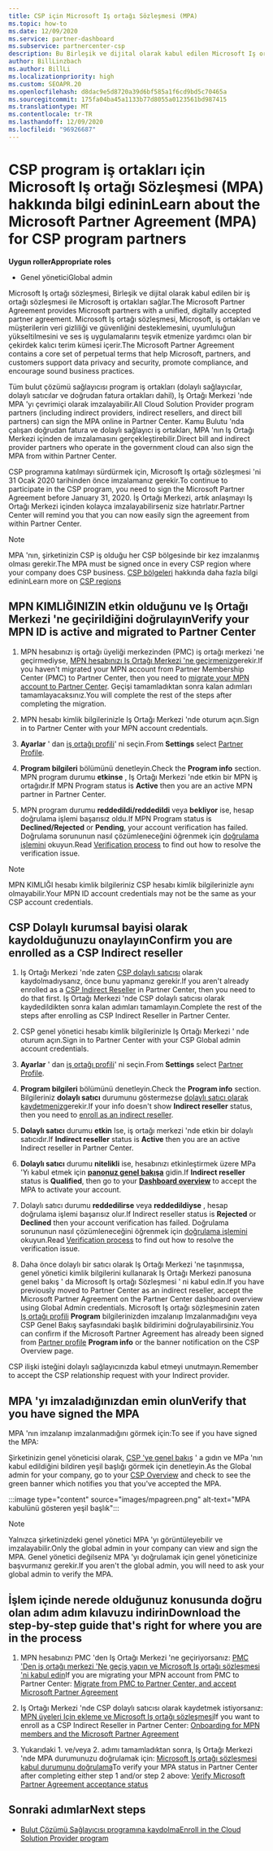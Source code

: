 ```yaml
---
title: CSP için Microsoft Iş ortağı Sözleşmesi (MPA)
ms.topic: how-to
ms.date: 12/09/2020
ms.service: partner-dashboard
ms.subservice: partnercenter-csp
description: Bu Birleşik ve dijital olarak kabul edilen Microsoft Iş ortağı sözleşmesi 'ni (MPA) imzalamak ve doğrulamak için Microsoft CSP iş ortağı gereksinimlerini öğrenin.
author: BillLinzbach
ms.author: BillLi
ms.localizationpriority: high
ms.custom: SEOAPR.20
ms.openlocfilehash: d8dac9e5d8720a39d6bf585a1f6cd9bd5c70465a
ms.sourcegitcommit: 175fa04ba45a1133b77d8055a0123561bd987415
ms.translationtype: MT
ms.contentlocale: tr-TR
ms.lasthandoff: 12/09/2020
ms.locfileid: "96926687"
---
```

# <a name="learn-about-the-microsoft-partner-agreement-mpa-for-csp-program-partners"></a><span data-ttu-id="29177-103">CSP program iş ortakları için Microsoft Iş ortağı Sözleşmesi (MPA) hakkında bilgi edinin</span><span class="sxs-lookup"><span data-stu-id="29177-103">Learn about the Microsoft Partner Agreement (MPA) for CSP program partners</span></span>

<span data-ttu-id="29177-104">**Uygun roller**</span><span class="sxs-lookup"><span data-stu-id="29177-104">**Appropriate roles**</span></span>

- <span data-ttu-id="29177-105">Genel yönetici</span><span class="sxs-lookup"><span data-stu-id="29177-105">Global admin</span></span>

<span data-ttu-id="29177-106">Microsoft Iş ortağı sözleşmesi, Birleşik ve dijital olarak kabul edilen bir iş ortağı sözleşmesi ile Microsoft iş ortakları sağlar.</span><span class="sxs-lookup"><span data-stu-id="29177-106">The Microsoft Partner Agreement provides Microsoft partners with a unified, digitally accepted partner agreement.</span></span> <span data-ttu-id="29177-107">Microsoft Iş ortağı sözleşmesi, Microsoft, iş ortakları ve müşterilerin veri gizliliği ve güvenliğini desteklemesini, uyumluluğun yükseltilmesini ve ses iş uygulamalarını teşvik etmenize yardımcı olan bir çekirdek kalıcı terim kümesi içerir.</span><span class="sxs-lookup"><span data-stu-id="29177-107">The Microsoft Partner Agreement contains a core set of perpetual terms that help Microsoft, partners, and customers support data privacy and security, promote compliance, and encourage sound business practices.</span></span>

<span data-ttu-id="29177-108">Tüm bulut çözümü sağlayıcısı program iş ortakları (dolaylı sağlayıcılar, dolaylı satıcılar ve doğrudan fatura ortakları dahil), Iş Ortağı Merkezi 'nde MPA 'yı çevrimiçi olarak imzalayabilir.</span><span class="sxs-lookup"><span data-stu-id="29177-108">All Cloud Solution Provider program partners (including indirect providers, indirect resellers, and direct bill partners) can sign the MPA online in Partner Center.</span></span> <span data-ttu-id="29177-109">Kamu Bulutu 'nda çalışan doğrudan fatura ve dolaylı sağlayıcı iş ortakları, MPA 'nın Iş Ortağı Merkezi içinden de imzalamasını gerçekleştirebilir.</span><span class="sxs-lookup"><span data-stu-id="29177-109">Direct bill and indirect provider partners who operate in the government cloud can also sign the MPA from within Partner Center.</span></span>

<span data-ttu-id="29177-110">CSP programına katılmayı sürdürmek için, Microsoft Iş ortağı sözleşmesi 'ni 31 Ocak 2020 tarihinden önce imzalamanız gerekir.</span><span class="sxs-lookup"><span data-stu-id="29177-110">To continue to participate in the CSP program, you need to sign the Microsoft Partner Agreement before January 31, 2020.</span></span> <span data-ttu-id="29177-111">İş Ortağı Merkezi, artık anlaşmayı Iş Ortağı Merkezi içinden kolayca imzalayabilirseniz size hatırlatır.</span><span class="sxs-lookup"><span data-stu-id="29177-111">Partner Center will remind you that you can now easily sign the agreement from within Partner Center.</span></span>

>[!NOTE]
><span data-ttu-id="29177-112">MPA 'nın, şirketinizin CSP iş olduğu her CSP bölgesinde bir kez imzalanmış olması gerekir.</span><span class="sxs-lookup"><span data-stu-id="29177-112">The MPA must be signed once in every CSP region where your company does CSP business.</span></span> <span data-ttu-id="29177-113">[CSP bölgeleri](regional-authorization-overview.md) hakkında daha fazla bilgi edinin</span><span class="sxs-lookup"><span data-stu-id="29177-113">Learn more on [CSP regions](regional-authorization-overview.md)</span></span> 

## <a name="verify-your-mpn-id-is-active-and-migrated-to-partner-center"></a><span data-ttu-id="29177-114">MPN KIMLIĞINIZIN etkin olduğunu ve Iş Ortağı Merkezi 'ne geçirildiğini doğrulayın</span><span class="sxs-lookup"><span data-stu-id="29177-114">Verify your MPN ID is active and migrated to Partner Center</span></span>

1. <span data-ttu-id="29177-115">MPN hesabınızı iş ortağı üyeliği merkezinden (PMC) iş ortağı merkezi 'ne geçirmediyse, [MPN hesabınızı Iş Ortağı Merkezi 'ne geçirmeniz](move-pmc-pc-map.md)gerekir.</span><span class="sxs-lookup"><span data-stu-id="29177-115">If you haven't migrated your MPN account from Partner Membership Center (PMC) to Partner Center, then you need to [migrate your MPN account to Partner Center](move-pmc-pc-map.md).</span></span> <span data-ttu-id="29177-116">Geçişi tamamladıktan sonra kalan adımları tamamlayacaksınız.</span><span class="sxs-lookup"><span data-stu-id="29177-116">You will complete the rest of the steps after completing the migration.</span></span> 

1. <span data-ttu-id="29177-117">MPN hesabı kimlik bilgilerinizle Iş Ortağı Merkezi 'nde oturum açın.</span><span class="sxs-lookup"><span data-stu-id="29177-117">Sign in to Partner Center with your MPN account credentials.</span></span>
 
1. <span data-ttu-id="29177-118">**Ayarlar** ' dan [iş ortağı profili](https://partner.microsoft.com/pcv/accountsettings/connectedpartnerprofile)' ni seçin.</span><span class="sxs-lookup"><span data-stu-id="29177-118">From **Settings** select [Partner Profile](https://partner.microsoft.com/pcv/accountsettings/connectedpartnerprofile).</span></span>

1. <span data-ttu-id="29177-119">**Program bilgileri** bölümünü denetleyin.</span><span class="sxs-lookup"><span data-stu-id="29177-119">Check the **Program info** section.</span></span> <span data-ttu-id="29177-120">MPN program durumu **etkinse** , Iş Ortağı Merkezi 'nde etkin bir MPN iş ortağıdır.</span><span class="sxs-lookup"><span data-stu-id="29177-120">If MPN Program status is **Active** then you are an active MPN partner in Partner Center.</span></span>
 
1. <span data-ttu-id="29177-121">MPN program durumu **reddedildi/reddedildi** veya **bekliyor** ise, hesap doğrulama işlemi başarısız oldu.</span><span class="sxs-lookup"><span data-stu-id="29177-121">If MPN Program status is **Declined/Rejected** or **Pending**, your account verification has failed.</span></span> <span data-ttu-id="29177-122">Doğrulama sorununun nasıl çözümleneceğini öğrenmek için [doğrulama işlemini](verification-responses.md) okuyun.</span><span class="sxs-lookup"><span data-stu-id="29177-122">Read [Verification process](verification-responses.md) to find out how to resolve the verification issue.</span></span>



>[!NOTE]
><span data-ttu-id="29177-123">MPN KIMLIĞI hesabı kimlik bilgileriniz CSP hesabı kimlik bilgilerinizle aynı olmayabilir.</span><span class="sxs-lookup"><span data-stu-id="29177-123">Your MPN ID account credentials may not be the same as your CSP account credentials.</span></span>

## <a name="confirm-you-are-enrolled-as-a-csp-indirect-reseller"></a><span data-ttu-id="29177-124">CSP Dolaylı kurumsal bayisi olarak kaydolduğunuzu onaylayın</span><span class="sxs-lookup"><span data-stu-id="29177-124">Confirm you are enrolled as a CSP Indirect reseller</span></span>

1. <span data-ttu-id="29177-125">Iş Ortağı Merkezi 'nde zaten [CSP dolaylı satıcısı](enrolling-in-the-csp-program.md)  olarak kaydolmadıysanız, önce bunu yapmanız gerekir.</span><span class="sxs-lookup"><span data-stu-id="29177-125">If you aren't already enrolled as a [CSP Indirect Reseller](enrolling-in-the-csp-program.md)  in Partner Center, then you need to do that first.</span></span> <span data-ttu-id="29177-126">Iş Ortağı Merkezi 'nde CSP dolaylı satıcısı olarak kaydedildikten sonra kalan adımları tamamlayın.</span><span class="sxs-lookup"><span data-stu-id="29177-126">Complete the rest of the steps after enrolling as CSP Indirect Reseller in Partner Center.</span></span>

1. <span data-ttu-id="29177-127">CSP genel yönetici hesabı kimlik bilgilerinizle Iş Ortağı Merkezi ' nde oturum açın.</span><span class="sxs-lookup"><span data-stu-id="29177-127">Sign in to Partner Center with your CSP Global admin account credentials.</span></span>

1. <span data-ttu-id="29177-128">**Ayarlar** ' dan [iş ortağı profili](https://partner.microsoft.com/pcv/accountsettings/partnerprofile)' ni seçin.</span><span class="sxs-lookup"><span data-stu-id="29177-128">From **Settings** select [Partner Profile](https://partner.microsoft.com/pcv/accountsettings/partnerprofile).</span></span>

1. <span data-ttu-id="29177-129">**Program bilgileri** bölümünü denetleyin.</span><span class="sxs-lookup"><span data-stu-id="29177-129">Check the **Program info** section.</span></span> <span data-ttu-id="29177-130">Bilgileriniz **dolaylı satıcı** durumunu göstermezse [dolaylı satıcı olarak kaydetmeniz](https://partner.microsoft.com/cloud-solution-provider/whats-required)gerekir.</span><span class="sxs-lookup"><span data-stu-id="29177-130">If your info doesn't show **Indirect reseller** status, then you need to [enroll as an indirect reseller](https://partner.microsoft.com/cloud-solution-provider/whats-required).</span></span>

1. <span data-ttu-id="29177-131">**Dolaylı satıcı** durumu **etkin** Ise, iş ortağı merkezi 'nde etkin bir dolaylı satıcıdır.</span><span class="sxs-lookup"><span data-stu-id="29177-131">If  **Indirect reseller** status is **Active** then you are an active Indirect reseller in Partner Center.</span></span>
 
4. <span data-ttu-id="29177-132">**Dolaylı satıcı** durumu **nitelikli** ise, hesabınızı etkinleştirmek üzere MPa 'Yı kabul etmek için [**panonuz genel bakışa**](https://partner.microsoft.com/pcv/dashboard/overview) gidin.</span><span class="sxs-lookup"><span data-stu-id="29177-132">If  **Indirect reseller** status is **Qualified**, then go to your [**Dashboard overview**](https://partner.microsoft.com/pcv/dashboard/overview) to accept the MPA to activate your account.</span></span>
 
1. <span data-ttu-id="29177-133">Dolaylı satıcı durumu **reddedilirse** veya **reddedildiyse** , hesap doğrulama işlemi başarısız olur.</span><span class="sxs-lookup"><span data-stu-id="29177-133">If Indirect reseller status is **Rejected** or **Declined** then your account verification has failed.</span></span> <span data-ttu-id="29177-134">Doğrulama sorununun nasıl çözümleneceğini öğrenmek için [doğrulama işlemini](verification-responses.md) okuyun.</span><span class="sxs-lookup"><span data-stu-id="29177-134">Read [Verification process](verification-responses.md) to find out how to resolve the verification issue.</span></span>

1. <span data-ttu-id="29177-135">Daha önce dolaylı bir satıcı olarak Iş Ortağı Merkezi 'ne taşınmışsa, genel yönetici kimlik bilgilerini kullanarak Iş Ortağı Merkezi panosuna genel bakış ' da Microsoft Iş ortağı Sözleşmesi ' ni kabul edin.</span><span class="sxs-lookup"><span data-stu-id="29177-135">If you have previously moved to Partner Center as an indirect reseller, accept the Microsoft Partner Agreement on the Partner Center dashboard overview using Global Admin credentials.</span></span> <span data-ttu-id="29177-136">Microsoft Iş ortağı sözleşmesinin zaten [Iş ortağı profili](https://partner.microsoft.com/pcv/accountsettings/partnerprofile) **Program** bilgilerinizden imzalanıp Imzalanmadığını veya CSP Genel Bakış sayfasındaki başlık bildirimini doğrulayabilirsiniz.</span><span class="sxs-lookup"><span data-stu-id="29177-136">You can confirm if the Microsoft Partner Agreement has already been signed from [Partner profile](https://partner.microsoft.com/pcv/accountsettings/partnerprofile) **Program info** or the banner notification on the CSP Overview page.</span></span>

<span data-ttu-id="29177-137">CSP ilişki isteğini dolaylı sağlayıcınızda kabul etmeyi unutmayın.</span><span class="sxs-lookup"><span data-stu-id="29177-137">Remember to accept the CSP relationship request with your Indirect provider.</span></span>

## <a name="verify-that-you-have-signed-the-mpa"></a><span data-ttu-id="29177-138">MPA 'yı imzaladığınızdan emin olun</span><span class="sxs-lookup"><span data-stu-id="29177-138">Verify that you have signed the MPA</span></span>

<span data-ttu-id="29177-139">MPA 'nın imzalanıp imzalanmadığını görmek için:</span><span class="sxs-lookup"><span data-stu-id="29177-139">To see if you have signed the MPA:</span></span>

 <span data-ttu-id="29177-140">Şirketinizin genel yöneticisi olarak, [CSP 'ye genel bakış](https://partner.microsoft.com/pcv/dashboard/overview) ' a gıdın ve MPa 'nın kabul edildiğini bildiren yeşil başlığı görmek için denetleyin.</span><span class="sxs-lookup"><span data-stu-id="29177-140">As the Global admin for your company, go to your [CSP Overview](https://partner.microsoft.com/pcv/dashboard/overview) and check to see the green banner which notifies you that you've accepted the MPA.</span></span>

 
:::image type="content" source="images/mpagreen.png" alt-text="MPA kabulünü gösteren yeşil başlık":::

>[!NOTE]
><span data-ttu-id="29177-142">Yalnızca şirketinizdeki genel yönetici MPA 'yı görüntüleyebilir ve imzalayabilir.</span><span class="sxs-lookup"><span data-stu-id="29177-142">Only the global admin in your company can view and sign the MPA.</span></span> <span data-ttu-id="29177-143">Genel yönetici değilseniz MPA 'yı doğrulamak için genel yöneticinize başvurmanız gerekir.</span><span class="sxs-lookup"><span data-stu-id="29177-143">If you aren't the global admin, you will need to ask your global admin to verify the MPA.</span></span>


## <a name="download-the-step-by-step-guide-thats-right-for-where-you-are-in-the-process"></a><span data-ttu-id="29177-144">İşlem içinde nerede olduğunuz konusunda doğru olan adım adım kılavuzu indirin</span><span class="sxs-lookup"><span data-stu-id="29177-144">Download the step-by-step guide that's right for where you are in the process</span></span>

1. <span data-ttu-id="29177-145">MPN hesabınızı PMC 'den Iş Ortağı Merkezi 'ne geçiriyorsanız: [PMC 'Den iş ortağı merkezi 'Ne geçiş yapın ve Microsoft Iş ortağı sözleşmesi 'ni kabul edin](https://assetsprod.microsoft.com/mpn/migrate-pmc-pc-mpa-guide.pptx)</span><span class="sxs-lookup"><span data-stu-id="29177-145">If you are migrating your MPN account from PMC to Partner Center: [Migrate from PMC to Partner Center, and accept Microsoft Partner Agreement](https://assetsprod.microsoft.com/mpn/migrate-pmc-pc-mpa-guide.pptx)</span></span>

2. <span data-ttu-id="29177-146">Iş Ortağı Merkezi 'nde CSP dolaylı satıcısı olarak kaydetmek istiyorsanız: [MPN üyeleri Için ekleme ve Microsoft Iş ortağı sözleşmesi](https://assetsprod.microsoft.com/mpn/onboard-pc-csp-mpn-mpa-guide.pptx)</span><span class="sxs-lookup"><span data-stu-id="29177-146">If you want to enroll as a CSP Indirect Reseller in Partner Center: [Onboarding for MPN members and the Microsoft Partner Agreement](https://assetsprod.microsoft.com/mpn/onboard-pc-csp-mpn-mpa-guide.pptx)</span></span>

3. <span data-ttu-id="29177-147">Yukarıdaki 1. ve/veya 2. adımı tamamladıktan sonra, Iş Ortağı Merkezi 'nde MPA durumunuzu doğrulamak için: [Microsoft Iş ortağı sözleşmesi kabul durumunu doğrulama](https://assetsprod.microsoft.com/mpn/verify-mpa-acceptance-status.pptx)</span><span class="sxs-lookup"><span data-stu-id="29177-147">To verify your MPA status in Partner Center after completing either step 1 and/or step 2 above: [Verify Microsoft Partner Agreement acceptance status](https://assetsprod.microsoft.com/mpn/verify-mpa-acceptance-status.pptx)</span></span>
 
## <a name="next-steps"></a><span data-ttu-id="29177-148">Sonraki adımlar</span><span class="sxs-lookup"><span data-stu-id="29177-148">Next steps</span></span>

- [<span data-ttu-id="29177-149">Bulut Çözümü Sağlayıcısı programına kaydolma</span><span class="sxs-lookup"><span data-stu-id="29177-149">Enroll in the Cloud Solution Provider program</span></span>](enrolling-in-the-csp-program.md)
